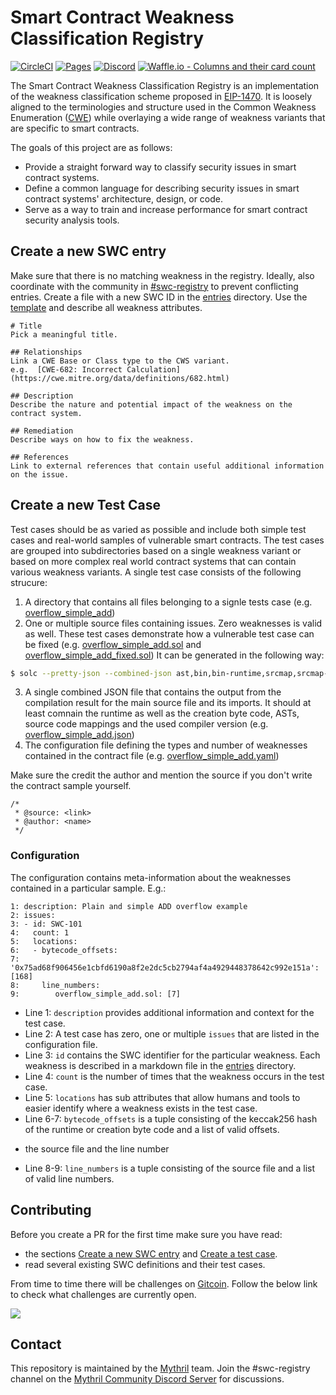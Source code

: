 # Smart Contract Weakness Classification Registry
[![CircleCI](https://circleci.com/gh/SmartContractSecurity/SWC-registry/tree/master.svg?style=svg)](https://circleci.com/gh/SmartContractSecurity/SWC-registry/tree/master)
[![Pages](https://img.shields.io/badge/pages-online-blue.svg)](https://smartcontractsecurity.github.io/SWC-registry/)
[![Discord](https://img.shields.io/discord/481002907366588416.svg)](https://discord.gg/qcNvR2r)
[![Waffle.io - Columns and their card count](https://badge.waffle.io/SmartContractSecurity/SWC-registry.svg?columns=all)](https://waffle.io/SmartContractSecurity/SWC-registry)


The Smart Contract Weakness Classification Registry is an implementation of the weakness classification scheme proposed in [EIP-1470](https://github.com/ethereum/EIPs/issues/1469). It is loosely aligned to the terminologies and structure used in the Common Weakness Enumeration ([CWE](https://cwe.mitre.org)) while overlaying a wide range of weakness variants that are specific to smart contracts.

The goals of this project are as follows:

- Provide a straight forward way to classify security issues in smart contract systems.
- Define a common language for describing security issues in smart contract systems' architecture, design, or code.
- Serve as a way to train and increase performance for smart contract security analysis tools.

## Create a new SWC entry

Make sure that there is no matching weakness in the registry. Ideally, also coordinate with the community in [#swc-registry](https://discord.gg/qcNvR2r) to prevent conflicting entries. Create a file with a new SWC ID in the [entries](./entries) directory. Use the [template](./entries/template.md) and describe all weakness attributes. 

```
# Title 
Pick a meaningful title.

## Relationships
Link a CWE Base or Class type to the CWS variant. 
e.g.  [CWE-682: Incorrect Calculation](https://cwe.mitre.org/data/definitions/682.html)

## Description 
Describe the nature and potential impact of the weakness on the contract system. 

## Remediation
Describe ways on how to fix the weakness. 

## References 
Link to external references that contain useful additional information on the issue. 

```

## Create a new Test Case  

Test cases should be as varied as possible and include both simple test cases and real-world samples of vulnerable smart contracts. The test cases are grouped into subdirectories based on a single weakness variant or based on more complex real world contract systems that can contain various weakness variants. A single test case consists of the following strucure:

1. A directory that contains all files belonging to a signle tests case (e.g. [overflow_simple_add](https://github.com/SmartContractSecurity/SWC-registry/blob/master/test_cases/solidity/integer_overflow_and_underflow/overflow_simple_add))
2. One or multiple source files containing issues. Zero weaknesses is valid as well. These test cases demonstrate how a vulnerable test case can be fixed (e.g. [overflow_simple_add.sol](https://github.com/SmartContractSecurity/SWC-registry/blob/master/test_cases/solidity/integer_overflow_and_underflow/overflow_simple_add/overflow_simple_add.sol) and [overflow_simple_add_fixed.sol](https://github.com/SmartContractSecurity/SWC-registry/blob/master/test_cases/solidity/integer_overflow_and_underflow/overflow_simple_add_fixed/overflow_simple_add_fixed.sol)) It can be generated in the following way:

```bash
$ solc --pretty-json --combined-json ast,bin,bin-runtime,srcmap,srcmap-runtime overflow_simple_add.sol > overflow_simple_add.json
```

3. A single combined JSON file that contains the output from the compilation result for the main source file and its imports. It should at least comnain the runtime as well as the creation byte code, ASTs, source code mappings and the used compiler version (e.g. [overflow_simple_add.json](https://github.com/SmartContractSecurity/SWC-registry/blob/master/test_cases/solidity/integer_overflow_and_underflow/overflow_simple_add/overflow_simple_add.json))
4. The configuration file defining the types and number of weaknesses contained in the contract file (e.g. [overflow_simple_add.yaml](https://github.com/SmartContractSecurity/SWC-registry/blob/master/test_cases/solidity/integer_overflow_and_underflow/overflow_simple_add/overflow_simple_add.yaml))


Make sure the credit the author and mention the source if you don't write the contract sample yourself.

```
/*
 * @source: <link>
 * @author: <name>
 */
```

### Configuration

The configuration contains meta-information about the weaknesses contained in a particular sample. E.g.:

```
1: description: Plain and simple ADD overflow example
2: issues:
3: - id: SWC-101
4:   count: 1
5:   locations:
6:   - bytecode_offsets:
7:       '0x75ad68f906456e1cbfd6190a8f2e2dc5cb2794af4a4929448378642c992e151a': [168]
8:     line_numbers:
9:        overflow_simple_add.sol: [7]
```

- Line 1: `description` provides additional information and context for the test case.
- Line 2: A test case has zero, one or multiple `issues` that are listed in the configuration file.
- Line 3: `id` contains the SWC identifier for the particular weakness. Each weakness is described in a markdown file in the [entries](./entries) directory. 
- Line 4: `count` is the number of times that the weakness occurs in the test case.
- Line 5: `locations` has sub attributes that allow humans and tools to easier identify where a weakness exists in the test case. 
- Line 6-7: `bytecode_offsets` is a tuple consisting of the keccak256 hash of the runtime or creation byte code and a list of valid offsets. 
* the source file and the line number 
- Line 8-9: `line_numbers` is a tuple consisting of the source file and a list of valid line numbers. 

## Contributing

Before you create a PR for the first time make sure you have read:

- the sections [Create a new SWC entry](#create-a-new-swc-entry) and [Create a test case](#create-a-new-test-case).
- read several existing SWC definitions and their test cases. 

From time to time there will be challenges on [Gitcoin](https://gitcoin.co). Follow the below link to check what challenges are currently open.  

<a href="https://gitcoin.co/explorer?q=SWC">
    <img src="https://gitcoin.co/funding/embed?repo=https://github.com/SmartContractSecurity/SWC-registry/&max_age=60&badge=1">
</a>

## Contact

This repository is maintained by the [Mythril](https://mythril.ai) team. Join the #swc-registry channel on the [Mythril Community Discord Server](https://discord.gg/qcNvR2r) for discussions.


